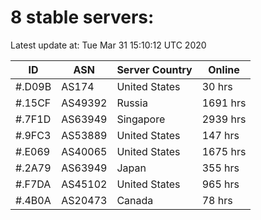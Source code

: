 # 8 stable servers:

Latest update at: Tue Mar 31 15:10:12 UTC 2020

| ID | ASN | Server Country | Online |
| -- | --- | -------------- | ------ |
| #.D09B | AS174 | United States | 30 hrs |
| #.15CF | AS49392 | Russia | 1691 hrs |
| #.7F1D | AS63949 | Singapore | 2939 hrs |
| #.9FC3 | AS53889 | United States | 147 hrs |
| #.E069 | AS40065 | United States | 1675 hrs |
| #.2A79 | AS63949 | Japan | 355 hrs |
| #.F7DA | AS45102 | United States | 965 hrs |
| #.4B0A | AS20473 | Canada | 78 hrs |


